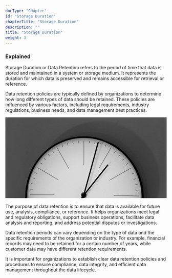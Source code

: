 ```yaml
---
docType: "Chapter"
id: "Storage Duration"
chapterTitle: "Storage Duration"
description: ""
title: "Storage Duration"
weight: 3
---
```

### **Explained**

Storage Duration or Data Retention refers to the period of time that data is stored and maintained in a system or storage medium. It represents the duration for which data is preserved and remains accessible for retrieval or reference.

Data retention policies are typically defined by organizations to determine how long different types of data should be retained. These policies are influenced by various factors, including legal requirements, industry regulations, business needs, and data management best practices.

![duration](duration.jpg)

The purpose of data retention is to ensure that data is available for future use, analysis, compliance, or reference. It helps organizations meet legal and regulatory obligations, support business operations, facilitate data analysis and reporting, and address potential disputes or investigations.

Data retention periods can vary depending on the type of data and the specific requirements of the organization or industry. For example, financial records may need to be retained for a certain number of years, while customer data may have different retention requirements.

It is important for organizations to establish clear data retention policies and procedures to ensure compliance, data integrity, and efficient data management throughout the data lifecycle.
